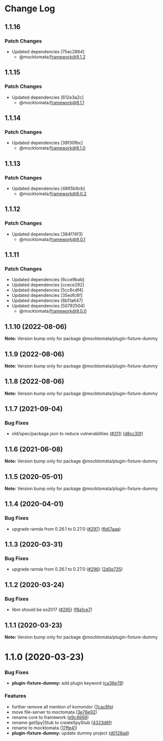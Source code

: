 # Change Log

## 1.1.16

### Patch Changes

- Updated dependencies [75ac2864]
  - @mocktomata/framework@9.1.2

## 1.1.15

### Patch Changes

- Updated dependencies [612e3a2c]
  - @mocktomata/framework@9.1.1

## 1.1.14

### Patch Changes

- Updated dependencies [39f30fbc]
  - @mocktomata/framework@9.1.0

## 1.1.13

### Patch Changes

- Updated dependencies [4865b9cb]
  - @mocktomata/framework@9.0.2

## 1.1.12

### Patch Changes

- Updated dependencies [384f74f3]
  - @mocktomata/framework@9.0.1

## 1.1.11

### Patch Changes

- Updated dependencies [6cce9bab]
- Updated dependencies [ccece292]
- Updated dependencies [5cc6cdf4]
- Updated dependencies [35edfc6f]
- Updated dependencies [6b11a647]
- Updated dependencies [50792504]
  - @mocktomata/framework@9.0.0

## 1.1.10 (2022-08-06)

**Note:** Version bump only for package @mocktomata/plugin-fixture-dummy

## 1.1.9 (2022-08-06)

**Note:** Version bump only for package @mocktomata/plugin-fixture-dummy

## 1.1.8 (2022-08-06)

**Note:** Version bump only for package @mocktomata/plugin-fixture-dummy

## 1.1.7 (2021-09-04)

### Bug Fixes

- old/spec/package.json to reduce vulnerabilities ([#311](https://github.com/mocktomata/mocktomata/issues/311)) ([d8cc30f](https://github.com/mocktomata/mocktomata/commit/d8cc30fa1f9e678757b4c00333b527d4e2a8d93e))

## 1.1.6 (2021-06-08)

**Note:** Version bump only for package @mocktomata/plugin-fixture-dummy

## 1.1.5 (2020-05-01)

**Note:** Version bump only for package @mocktomata/plugin-fixture-dummy

## 1.1.4 (2020-04-01)

### Bug Fixes

- upgrade ramda from 0.26.1 to 0.27.0 ([#297](https://github.com/mocktomata/mocktomata/issues/297)) ([fb67aaa](https://github.com/mocktomata/mocktomata/commit/fb67aaaff56bf9d30a68d937c55603a86dc959cf))

## 1.1.3 (2020-03-31)

### Bug Fixes

- upgrade ramda from 0.26.1 to 0.27.0 ([#296](https://github.com/mocktomata/mocktomata/issues/296)) ([2d0e735](https://github.com/mocktomata/mocktomata/commit/2d0e735e22bf8cfc96605b957852ded677c69794))

## 1.1.2 (2020-03-24)

### Bug Fixes

- libm should be es2017 ([#295](https://github.com/mocktomata/mocktomata/issues/295)) ([f8a1ce7](https://github.com/mocktomata/mocktomata/commit/f8a1ce73f7a5bb163ecbe96f9e779c73f5a86656))

## 1.1.1 (2020-03-23)

**Note:** Version bump only for package @mocktomata/plugin-fixture-dummy

# 1.1.0 (2020-03-23)

### Bug Fixes

- **plugin-fixture-dummy:** add plugin keyword ([ca36e78](https://github.com/mocktomata/mocktomata/commit/ca36e7831a902a7672824979e8c64cfaa1fdbff7))

### Features

- further remove all mention of komondor ([7cac8fe](https://github.com/mocktomata/mocktomata/commit/7cac8febdd247fcc26ed630795f220c9d553eb00))
- move file-server to moctomata ([3e76e92](https://github.com/mocktomata/mocktomata/commit/3e76e921ccf1e02796edb9c89dcdcdf7f7db5fcf))
- rename core to framework ([e9c4666](https://github.com/mocktomata/mocktomata/commit/e9c4666a6e2ae75985b5a931e6f5136ee94cb54c))
- rename getSpy|Stub to createSpyStub ([4323d6f](https://github.com/mocktomata/mocktomata/commit/4323d6fcb8f458aefa084445e5e4e6140497620b))
- rename to mocktomata ([17ffe41](https://github.com/mocktomata/mocktomata/commit/17ffe41eec572337ce683fd4cdb613a3d6394e19))
- **plugin-fixture-dummy:** update dummy project ([d0128ad](https://github.com/mocktomata/mocktomata/commit/d0128ada1cc1a8779374b8be2ff9d02be4d9d3ef))
